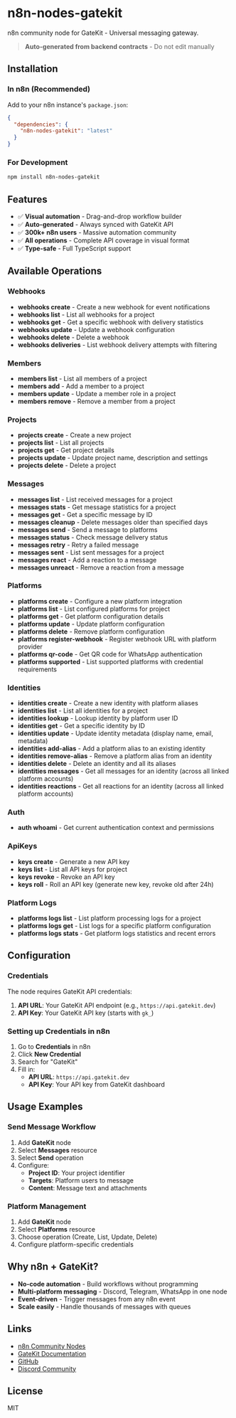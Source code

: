 # n8n-nodes-gatekit

n8n community node for GateKit - Universal messaging gateway.

> **Auto-generated from backend contracts** - Do not edit manually

## Installation

### In n8n (Recommended)

Add to your n8n instance's `package.json`:

```json
{
  "dependencies": {
    "n8n-nodes-gatekit": "latest"
  }
}
```

### For Development

```bash
npm install n8n-nodes-gatekit
```

## Features

- ✅ **Visual automation** - Drag-and-drop workflow builder
- ✅ **Auto-generated** - Always synced with GateKit API
- ✅ **300k+ n8n users** - Massive automation community
- ✅ **All operations** - Complete API coverage in visual format
- ✅ **Type-safe** - Full TypeScript support

## Available Operations

### Webhooks

- **webhooks create** - Create a new webhook for event notifications
- **webhooks list** - List all webhooks for a project
- **webhooks get** - Get a specific webhook with delivery statistics
- **webhooks update** - Update a webhook configuration
- **webhooks delete** - Delete a webhook
- **webhooks deliveries** - List webhook delivery attempts with filtering

### Members

- **members list** - List all members of a project
- **members add** - Add a member to a project
- **members update** - Update a member role in a project
- **members remove** - Remove a member from a project

### Projects

- **projects create** - Create a new project
- **projects list** - List all projects
- **projects get** - Get project details
- **projects update** - Update project name, description and settings
- **projects delete** - Delete a project

### Messages

- **messages list** - List received messages for a project
- **messages stats** - Get message statistics for a project
- **messages get** - Get a specific message by ID
- **messages cleanup** - Delete messages older than specified days
- **messages send** - Send a message to platforms
- **messages status** - Check message delivery status
- **messages retry** - Retry a failed message
- **messages sent** - List sent messages for a project
- **messages react** - Add a reaction to a message
- **messages unreact** - Remove a reaction from a message

### Platforms

- **platforms create** - Configure a new platform integration
- **platforms list** - List configured platforms for project
- **platforms get** - Get platform configuration details
- **platforms update** - Update platform configuration
- **platforms delete** - Remove platform configuration
- **platforms register-webhook** - Register webhook URL with platform provider
- **platforms qr-code** - Get QR code for WhatsApp authentication
- **platforms supported** - List supported platforms with credential requirements

### Identities

- **identities create** - Create a new identity with platform aliases
- **identities list** - List all identities for a project
- **identities lookup** - Lookup identity by platform user ID
- **identities get** - Get a specific identity by ID
- **identities update** - Update identity metadata (display name, email, metadata)
- **identities add-alias** - Add a platform alias to an existing identity
- **identities remove-alias** - Remove a platform alias from an identity
- **identities delete** - Delete an identity and all its aliases
- **identities messages** - Get all messages for an identity (across all linked platform accounts)
- **identities reactions** - Get all reactions for an identity (across all linked platform accounts)

### Auth

- **auth whoami** - Get current authentication context and permissions

### ApiKeys

- **keys create** - Generate a new API key
- **keys list** - List all API keys for project
- **keys revoke** - Revoke an API key
- **keys roll** - Roll an API key (generate new key, revoke old after 24h)

### Platform Logs

- **platforms logs list** - List platform processing logs for a project
- **platforms logs get** - List logs for a specific platform configuration
- **platforms logs stats** - Get platform logs statistics and recent errors

## Configuration

### Credentials

The node requires GateKit API credentials:

1. **API URL**: Your GateKit API endpoint (e.g., `https://api.gatekit.dev`)
2. **API Key**: Your GateKit API key (starts with `gk_`)

### Setting up Credentials in n8n

1. Go to **Credentials** in n8n
2. Click **New Credential**
3. Search for "GateKit"
4. Fill in:
   - **API URL**: `https://api.gatekit.dev`
   - **API Key**: Your API key from GateKit dashboard

## Usage Examples

### Send Message Workflow

1. Add **GateKit** node
2. Select **Messages** resource
3. Select **Send** operation
4. Configure:
   - **Project ID**: Your project identifier
   - **Targets**: Platform users to message
   - **Content**: Message text and attachments

### Platform Management

1. Add **GateKit** node
2. Select **Platforms** resource
3. Choose operation (Create, List, Update, Delete)
4. Configure platform-specific credentials

## Why n8n + GateKit?

- **No-code automation** - Build workflows without programming
- **Multi-platform messaging** - Discord, Telegram, WhatsApp in one node
- **Event-driven** - Trigger messages from any n8n event
- **Scale easily** - Handle thousands of messages with queues

## Links

- [n8n Community Nodes](https://www.npmjs.com/package/n8n-nodes-gatekit)
- [GateKit Documentation](https://docs.gatekit.dev)
- [GitHub](https://github.com/filipexyz/n8n-nodes-gatekit)
- [Discord Community](https://discord.gg/bQPsvycW)

## License

MIT

